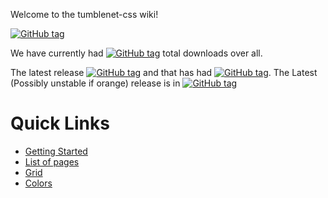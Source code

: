Welcome to the tumblenet-css wiki!

[![GitHub tag](https://img.shields.io/badge/Get-Started-yellow.svg?style=flat-square&colorA=F44336&colorB=F44336)](Getting-Started)



We have currently had [![GitHub tag](https://img.shields.io/github/downloads/tumblenet/tumblenet-css/total.svg?style=flat-square&label=&)]() total downloads over all.

The latest release [![GitHub tag](https://img.shields.io/github/downloads/tumblenet/tumblenet-css/latest/total.svg?style=flat-square&label=is)]() and that has had [![GitHub tag](https://img.shields.io/github/downloads/tumblenet/tumblenet-css/latest/total.svg?style=flat-square)](). The Latest (Possibly unstable if orange) release is in [![GitHub tag](https://img.shields.io/github/tag/tumblenet/tumblenet-css.svg?style=flat-square&label=version)]()

# Quick Links
* [Getting Started](Getting+Started)
* [List of pages](Catagories)
* [Grid](Grid)
* [Colors](Colors)
